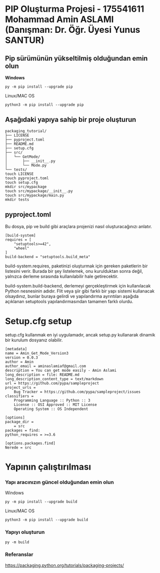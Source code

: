 # PIP Oluşturma Projesi - 175541611 Mohammad Amin ASLAMI (Danışman: Dr. Öğr. Üyesi Yunus SANTUR)


## Pip sürümünün yükseltilmiş olduğundan emin olun
**Windows**
```
py -m pip install --upgrade pip
```

Linux/MAC OS
```
python3 -m pip install --upgrade pip
```

## Aşağıdaki yapıya sahip bir proje oluşturun
```
packaging_tutorial/
├── LICENSE
├── pyproject.toml
├── README.md
├── setup.cfg
├── src/
│   └── GetMode/
│       ├── __init__.py
│       └── Mode.py
└── tests/
touch LICENSE
touch pyproject.toml
touch setup.cfg
mkdir src/mypackage
touch src/mypackage/__init__.py
touch src/mypackage/main.py
mkdir tests
```

## pyproject.toml 

Bu dosya, pip ve build gibi araçlara projenizi nasıl oluşturacağınızı anlatır.

```
[build-system]
requires = [
    "setuptools>=42",
    "wheel"
]
build-backend = "setuptools.build_meta"
```
build-system.requires, paketinizi oluşturmak için gereken paketlerin bir listesini verir. Burada bir şey listelemek, onu kurulduktan sonra değil, yalnızca derleme sırasında kullanılabilir hale getirecektir.

build-system.build-backend, derlemeyi gerçekleştirmek için kullanılacak Python nesnesinin adıdır. Flit veya şiir gibi farklı bir yapı sistemi kullanacak olsaydınız, bunlar buraya gelirdi ve yapılandırma ayrıntıları aşağıda açıklanan setuptools yapılandırmasından tamamen farklı olurdu.

# Setup.cfg setup
setup.cfg kullanmak en iyi uygulamadır, ancak setup.py kullanarak dinamik bir kurulum dosyanız olabilir.

```
[metadata]
name = Amin_Get_Mode_Version3
version = 0.0.3
author = Amin
author_email = aminaslamiaf@gmail.com
description = You can get mode easily - Amin Aslami
long_description = file: README.md
long_description_content_type = text/markdown
url = https://github.com/pypa/sampleproject
project_urls =
    Bug Tracker = https://github.com/pypa/sampleproject/issues
classifiers =
    Programming Language :: Python :: 3
    License :: OSI Approved :: MIT License
    Operating System :: OS Independent

[options]
package_dir =
    = src
packages = find:
python_requires = >=3.6

[options.packages.find]
Nerede = src

```
# Yapının çalıştırılması
### Yapı aracınızın güncel olduğundan emin olun
Windows
```
py -m pip install --upgrade build
```
Linux/MAC OS
```
python3 -m pip install --upgrade build
```


### Yapıyı oluşturun
```
py -m build
```


### Referanslar
https://packaging.python.org/tutorials/packaging-projects/

